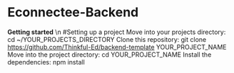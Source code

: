 # Econnectee-Backend
**Getting started** \n
#Setting up a project
Move into your projects directory: cd ~/YOUR_PROJECTS_DIRECTORY
Clone this repository: git clone https://github.com/Thinkful-Ed/backend-template YOUR_PROJECT_NAME
Move into the project directory: cd YOUR_PROJECT_NAME
Install the dependencies: npm install
